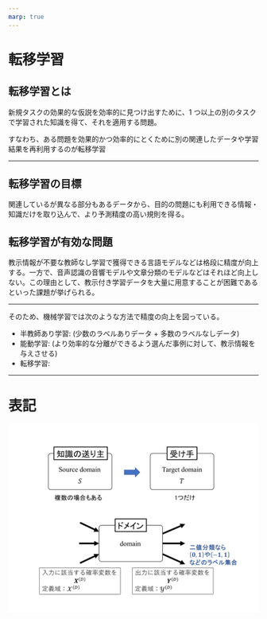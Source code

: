 ```yaml
---
marp: true
---
```


<!--
theme: default
size: 4:3
page_number: true
paginate: true
header: "2020年9月7日"
style: |

  section { font-size: 20px;}

  header {
    width: 100%;
    font-size: 20px;
    color: black;
    padding: 1px;
    top: 50px;
  }

  footer {
    width: 100%;
    font-size: 20px;
    color: black;
    text-align: right;
    padding: 15px;
  }

  h1 {
    font-size: 40;
    color: navy;
  }

  h2 {
    font-size: 35;
    color: navy;
  }

  h3 {
    font-size: 30;
    color: navy;
  }

  pre, code{
    font-size: 18px;
  }
-->

# 転移学習

## 転移学習とは

新規タスクの効果的な仮説を効率的に見つけ出すために、1 つ以上の別のタスクで学習された知識を得て、それを適用する問題。

すなわち、ある問題を効果的かつ効率的にとくために別の関連したデータや学習結果を再利用するのが転移学習

---

## 転移学習の目標

関連しているが異なる部分もあるデータから、目的の問題にも利用できる情報・知識だけを取り込んで、より予測精度の高い規則を得る。

## 転移学習が有効な問題

教示情報が不要な教師なし学習で獲得できる言語モデルなどは格段に精度が向上する。一方で、音声認識の音響モデルや文章分類のモデルなどはそれほど向上しない。この理由として、教示付き学習データを大量に用意することが困難であるといった課題が挙げられる。

---

そのため、機械学習では次のような方法で精度の向上を図っている。

- 半教師あり学習:
  (少数のラベルありデータ + 多数のラベルなしデータ)
- 能動学習:
  (より効率的な分離ができるよう選んだ事例に対して、教示情報を与えさせる)
- 転移学習:

---

# 表記

![bg 60%](画像/0907/ドメイン.png)
